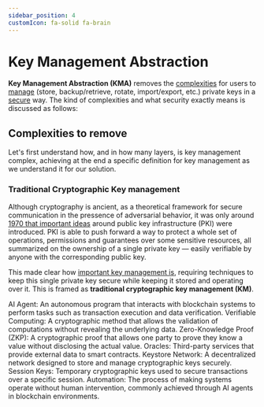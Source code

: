 ```yaml
---
sidebar_position: 4
customIcon: fa-solid fa-brain
---
```


# Key Management Abstraction

**Key Management Abstraction (KMA)** removes the <u>complexities</u> for users to <u>manage</u> (store, backup/retrieve, rotate, import/export, etc.) private keys in a <u>secure</u> way. The kind of complexities and what security exactly means is discussed as follows:

## Complexities to remove
Let's first understand how, and in how many layers, is key management complex, achieving at the end a specific definition for key management as we understand it for our solution.

### Traditional Cryptographic Key management
Although cryptography is ancient, as a theoretical framework for secure communication in the pressence of adversarial behavior, it was only around [1970 that important ideas](https://web.archive.org/web/20141030210530/https://cryptocellar.web.cern.ch/cryptocellar/cesg/possnse.pdf) around public key infrastructure (PKI) were introduced. PKI is able to push forward a way to protect a whole set of operations, permissions and guarantees over some sensitive resources, all summarized on the ownership of a single private key — easily verifiable by anyone with the corresponding public key.

This made clear how [important key management is](https://www.wellesu.com/10.1109/49.223881), requiring techniques to keep this single private key secure while keeping it stored and operating over it. This is framed as **traditional cryptographic key management (KM)**.

AI Agent: An autonomous program that interacts with blockchain systems to perform tasks such as transaction execution and data verification.
Verifiable Computing: A cryptographic method that allows the validation of computations without revealing the underlying data.
Zero-Knowledge Proof (ZKP): A cryptographic proof that allows one party to prove they know a value without disclosing the actual value.
Oracles: Third-party services that provide external data to smart contracts.
Keystore Network: A decentralized network designed to store and manage cryptographic keys securely.
Session Keys: Temporary cryptographic keys used to secure transactions over a specific session.
Automation: The process of making systems operate without human intervention, commonly achieved through AI agents in blockchain environments.

<!-- ### Key management in Web3

The concept of KM have evolved in context with Web3: The ones securing this  -->



